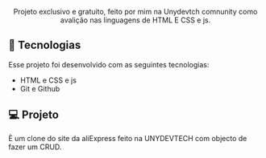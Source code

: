 <p align="center">
    Projeto exclusivo e gratuito, feito por mim na Unydevtch comnunity como avalição nas linguagens de HTML E CSS e js. <br/>

## 🚀 Tecnologias

Esse projeto foi desenvolvido com as seguintes tecnologias:

- HTML e CSS e js
- Git e Github

## 💻 Projeto
È um clone do site da aliExpress feito na UNYDEVTECH com objecto de fazer um CRUD.